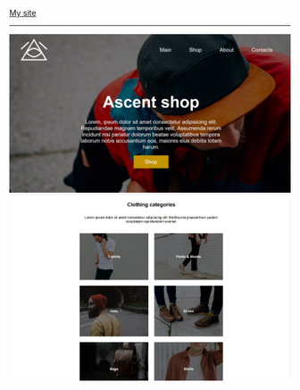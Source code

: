 [My site](https://nataliazhydeikina.github.io/shop-page/)
***
[![shop page](https://raw.githubusercontent.com/NataliaZhydeikina/shop-page/main/images/page1.jpg)](https://nataliazhydeikina.github.io/shop-page/)
[![shop page](https://raw.githubusercontent.com/NataliaZhydeikina/shop-page/main/images/page2.jpg)](https://nataliazhydeikina.github.io/shop-page/)